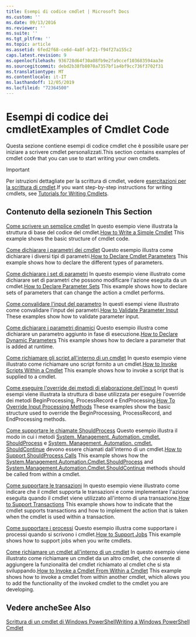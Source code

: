 ```yaml
---
title: Esempi di codice cmdlet | Microsoft Docs
ms.custom: ''
ms.date: 09/13/2016
ms.reviewer: ''
ms.suite: ''
ms.tgt_pltfrm: ''
ms.topic: article
ms.assetid: 6fed2f68-ce6d-4a8f-bf21-f94f27a155c2
caps.latest.revision: 9
ms.openlocfilehash: 936728d64f30a08fb9e2fa9ccef103683594aa3e
ms.sourcegitcommit: debd2b38fb8070a7357bf1a4bf9cc736f3702f31
ms.translationtype: MT
ms.contentlocale: it-IT
ms.lasthandoff: 12/05/2019
ms.locfileid: "72364500"
---
```

# <a name="examples-of-cmdlet-code"></a><span data-ttu-id="f02dc-102">Esempi di codice dei cmdlet</span><span class="sxs-lookup"><span data-stu-id="f02dc-102">Examples of Cmdlet Code</span></span>

<span data-ttu-id="f02dc-103">Questa sezione contiene esempi di codice cmdlet che è possibile usare per iniziare a scrivere cmdlet personalizzati.</span><span class="sxs-lookup"><span data-stu-id="f02dc-103">This section contains examples of cmdlet code that you can use to start writing your own cmdlets.</span></span>

> [!IMPORTANT]
> <span data-ttu-id="f02dc-104">Per istruzioni dettagliate per la scrittura di cmdlet, vedere [esercitazioni per la scrittura di cmdlet](./tutorials-for-writing-cmdlets.md).</span><span class="sxs-lookup"><span data-stu-id="f02dc-104">If you want step-by-step instructions for writing cmdlets, see [Tutorials for Writing Cmdlets](./tutorials-for-writing-cmdlets.md).</span></span>

## <a name="in-this-section"></a><span data-ttu-id="f02dc-105">Contenuto della sezione</span><span class="sxs-lookup"><span data-stu-id="f02dc-105">In This Section</span></span>

<span data-ttu-id="f02dc-106">[Come scrivere un semplice cmdlet](./how-to-write-a-simple-cmdlet.md) In questo esempio viene illustrata la struttura di base del codice del cmdlet.</span><span class="sxs-lookup"><span data-stu-id="f02dc-106">[How to Write a Simple Cmdlet](./how-to-write-a-simple-cmdlet.md) This example shows the basic structure of cmdlet code.</span></span>

<span data-ttu-id="f02dc-107">[Come dichiarare i parametri dei cmdlet](./how-to-declare-cmdlet-parameters.md) Questo esempio illustra come dichiarare i diversi tipi di parametri.</span><span class="sxs-lookup"><span data-stu-id="f02dc-107">[How to Declare Cmdlet Parameters](./how-to-declare-cmdlet-parameters.md) This example shows how to declare the different types of parameters.</span></span>

<span data-ttu-id="f02dc-108">[Come dichiarare i set di parametri](./how-to-declare-parameter-sets.md) In questo esempio viene illustrato come dichiarare set di parametri che possono modificare l'azione eseguita da un cmdlet.</span><span class="sxs-lookup"><span data-stu-id="f02dc-108">[How to Declare Parameter Sets](./how-to-declare-parameter-sets.md) This example shows how to declare sets of parameters that can change the action a cmdlet performs.</span></span>

<span data-ttu-id="f02dc-109">[Come convalidare l'input del parametro](./how-to-validate-parameter-input.md) In questi esempi viene illustrato come convalidare l'input dei parametri.</span><span class="sxs-lookup"><span data-stu-id="f02dc-109">[How to Validate Parameter Input](./how-to-validate-parameter-input.md) These examples show how to validate parameter input.</span></span>

<span data-ttu-id="f02dc-110">[Come dichiarare i parametri dinamici](./how-to-declare-dynamic-parameters.md) Questo esempio illustra come dichiarare un parametro aggiunto in fase di esecuzione.</span><span class="sxs-lookup"><span data-stu-id="f02dc-110">[How to Declare Dynamic Parameters](./how-to-declare-dynamic-parameters.md) This example shows how to declare a parameter that is added at runtime.</span></span>

<span data-ttu-id="f02dc-111">[Come richiamare gli script all'interno di un cmdlet](./how-to-invoke-scripts-within-a-cmdlet.md) In questo esempio viene illustrato come richiamare uno script fornito a un cmdlet.</span><span class="sxs-lookup"><span data-stu-id="f02dc-111">[How to Invoke Scripts Within a Cmdlet](./how-to-invoke-scripts-within-a-cmdlet.md) This example shows how to invoke a script that is supplied to a cmdlet.</span></span>

<span data-ttu-id="f02dc-112">[Come eseguire l'override dei metodi di elaborazione dell'input](./how-to-override-input-processing-methods.md) In questi esempi viene illustrata la struttura di base utilizzata per eseguire l'override dei metodi BeginProcessing, ProcessRecord e EndProcessing.</span><span class="sxs-lookup"><span data-stu-id="f02dc-112">[How To Override Input Processing Methods](./how-to-override-input-processing-methods.md) These examples show the basic structure used to override the BeginProcessing, ProcessRecord, and EndProcessing methods.</span></span>

<span data-ttu-id="f02dc-113">[Come supportare le chiamate ShouldProcess](./how-to-request-confirmations.md) Questo esempio illustra il modo in cui i metodi [System. Management. Automation. cmdlet. ShouldProcess](/dotnet/api/System.Management.Automation.Cmdlet.ShouldProcess) e [System. Management. Automation. cmdlet. ShouldContinue](/dotnet/api/System.Management.Automation.Cmdlet.ShouldContinue) devono essere chiamati dall'interno di un cmdlet.</span><span class="sxs-lookup"><span data-stu-id="f02dc-113">[How to Support ShouldProcess Calls](./how-to-request-confirmations.md) This example shows how the [System.Management.Automation.Cmdlet.ShouldProcess](/dotnet/api/System.Management.Automation.Cmdlet.ShouldProcess) and [System.Management.Automation.Cmdlet.ShouldContinue](/dotnet/api/System.Management.Automation.Cmdlet.ShouldContinue) methods should be called from within a cmdlet.</span></span>

<span data-ttu-id="f02dc-114">[Come supportare le transazioni](./how-to-support-transactions.md) In questo esempio viene illustrato come indicare che il cmdlet supporta le transazioni e come implementare l'azione eseguita quando il cmdlet viene utilizzato all'interno di una transazione.</span><span class="sxs-lookup"><span data-stu-id="f02dc-114">[How to Support Transactions](./how-to-support-transactions.md) This example shows how to indicate that the cmdlet supports transactions and how to implement the action that is taken when the cmdlet is used within a transaction.</span></span>

<span data-ttu-id="f02dc-115">[Come supportare i processi](./how-to-support-jobs.md) Questo esempio illustra come supportare i processi quando si scrivono i cmdlet.</span><span class="sxs-lookup"><span data-stu-id="f02dc-115">[How to Support Jobs](./how-to-support-jobs.md) This example shows how to support jobs when you write cmdlets.</span></span>

<span data-ttu-id="f02dc-116">[Come richiamare un cmdlet all'interno di un cmdlet](./how-to-invoke-a-cmdlet-from-within-a-cmdlet.md) In questo esempio viene illustrato come richiamare un cmdlet da un altro cmdlet, che consente di aggiungere la funzionalità del cmdlet richiamato al cmdlet che si sta sviluppando.</span><span class="sxs-lookup"><span data-stu-id="f02dc-116">[How to Invoke a Cmdlet From Within a Cmdlet](./how-to-invoke-a-cmdlet-from-within-a-cmdlet.md) This example shows how to invoke a cmdlet from within another cmdlet, which allows you to add the functionality of the invoked cmdlet to the cmdlet you are developing.</span></span>

## <a name="see-also"></a><span data-ttu-id="f02dc-117">Vedere anche</span><span class="sxs-lookup"><span data-stu-id="f02dc-117">See Also</span></span>

[<span data-ttu-id="f02dc-118">Scrittura di un cmdlet di Windows PowerShell</span><span class="sxs-lookup"><span data-stu-id="f02dc-118">Writing a Windows PowerShell Cmdlet</span></span>](./writing-a-windows-powershell-cmdlet.md)
